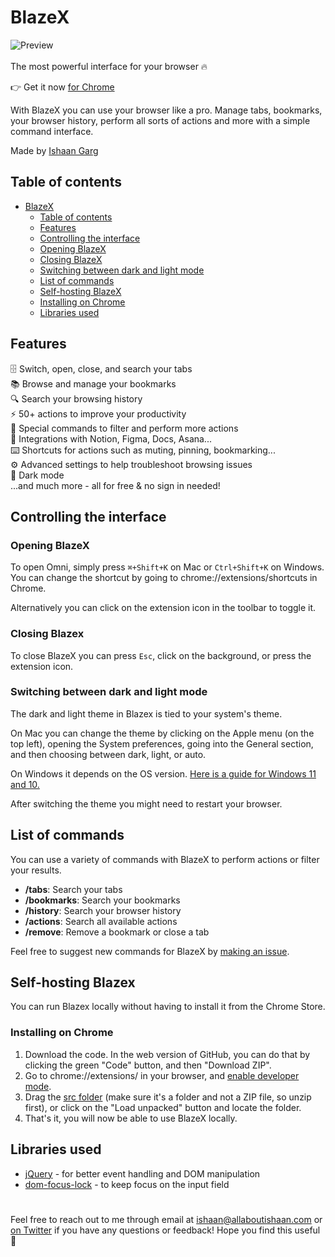 # BlazeX

![Preview](preview.gif)
<br>
<br>
The most powerful interface for your browser 🔥

👉 Get it now [for Chrome](https://chrome.google.com/webstore)

With BlazeX you can use your browser like a pro. Manage tabs, bookmarks, your browser history, perform all sorts of actions and more with a simple command interface.

Made by [Ishaan Garg](https://twitter.com/allaboutishaan)

[comment]: <> (Product Hunt)

## Table of contents
- [BlazeX](#BlazeX)
  - [Table of contents](#table-of-contents)
  - [Features](#features)
  - [Controlling the interface](#controlling-the-interface)
  - [Opening BlazeX](#opening-blazex)
  - [Closing BlazeX](#closing-blazex)
  - [Switching between dark and light mode](#switching-between-dark-and-light-mode)
  - [List of commands](#list-of-commands)
  - [Self-hosting BlazeX](#self-hosting-omni)
  - [Installing on Chrome](#installing-on-chrome)
  - [Libraries used](#libraries-used)



## Features

🗄 Switch, open, close, and search your tabs<br> 📚 Browse and manage your bookmarks<br> 🔍 Search your browsing history<br> ⚡️ 50+ actions to improve your productivity<br> 🔮 Special commands to filter and perform more actions<br> 🧩 Integrations with Notion, Figma, Docs, Asana...<br> ⌨️ Shortcuts for actions such as muting, pinning, bookmarking...<br> ⚙️ Advanced settings to help troubleshoot browsing issues<br> 🌙 Dark mode<br> ...and much more - all for free & no sign in needed!

## Controlling the interface

### Opening BlazeX

To open Omni, simply press `⌘+Shift+K` on Mac or `Ctrl+Shift+K` on Windows. You can change the shortcut by going to chrome://extensions/shortcuts in Chrome.

Alternatively you can click on the extension icon in the toolbar to toggle it.

### Closing Blazex

To close BlazeX you can press `Esc`, click on the background, or press the extension icon.

### Switching between dark and light mode

The dark and light theme in Blazex is tied to your system's theme.

On Mac you can change the theme by clicking on the Apple menu (on the top left), opening the System preferences, going into the General section, and then choosing between dark, light, or auto.

On Windows it depends on the OS version. [Here is a guide for Windows 11 and 10.](https://support.microsoft.com/en-us/windows/change-desktop-background-and-colors-176702ca-8e24-393b-15f2-b15b38f69de6#ID0EBF=Windows_11)

After switching the theme you might need to restart your browser.

## List of commands

You can use a variety of commands with BlazeX to perform actions or filter your results.

- **/tabs**: Search your tabs
- **/bookmarks**: Search your bookmarks
- **/history**: Search your browser history
- **/actions**: Search all available actions
- **/remove**: Remove a bookmark or close a tab

Feel free to suggest new commands for BlazeX by [making an issue](https://github.com/allaboutishaan/blazex/issues/new).

## Self-hosting Blazex
You can run Blazex locally without having to install it from the Chrome Store.

### Installing on Chrome

1. Download the code. In the web version of GitHub, you can do that by clicking the green "Code" button, and then "Download ZIP".
2. Go to chrome://extensions/ in your browser, and [enable developer mode](https://developer.chrome.com/docs/extensions/mv2/faq/#:~:text=You%20can%20start%20by%20turning,a%20packaged%20extension%2C%20and%20more.).
3. Drag the [src folder](https://github.com/allaboutishaan/blazex/tree/master/src) (make sure it's a folder and not a ZIP file, so unzip first), or click on the "Load unpacked" button and locate the folder.
4. That's it, you will now be able to use BlazeX locally.

## Libraries used

- [jQuery](https://jquery.com/) - for better event handling and DOM manipulation
- [dom-focus-lock](https://github.com/theKashey/dom-focus-lock) - to keep focus on the input field

#

Feel free to reach out to me through email at ishaan@allaboutishaan.com or [on Twitter](https://twitter.com/allaboutishaan) if you have any questions or feedback! Hope you find this useful 💙
